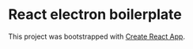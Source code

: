 # React electron boilerplate

This project was bootstrapped with [Create React App](https://github.com/facebookincubator/create-react-app).
